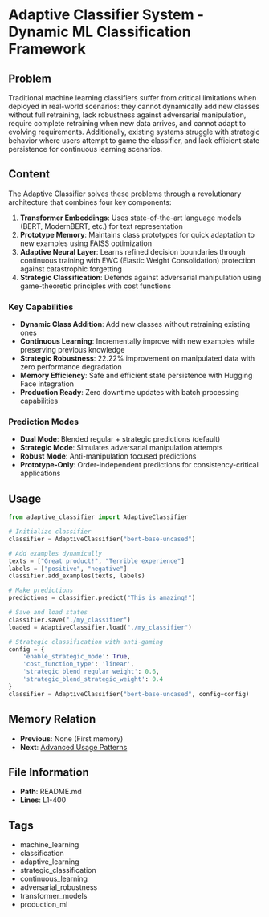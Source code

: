 # Adaptive Classifier System - Dynamic ML Classification Framework

## Problem
Traditional machine learning classifiers suffer from critical limitations when deployed in real-world scenarios: they cannot dynamically add new classes without full retraining, lack robustness against adversarial manipulation, require complete retraining when new data arrives, and cannot adapt to evolving requirements. Additionally, existing systems struggle with strategic behavior where users attempt to game the classifier, and lack efficient state persistence for continuous learning scenarios.

## Content
The Adaptive Classifier solves these problems through a revolutionary architecture that combines four key components:

1. **Transformer Embeddings**: Uses state-of-the-art language models (BERT, ModernBERT, etc.) for text representation
2. **Prototype Memory**: Maintains class prototypes for quick adaptation to new examples using FAISS optimization
3. **Adaptive Neural Layer**: Learns refined decision boundaries through continuous training with EWC (Elastic Weight Consolidation) protection against catastrophic forgetting
4. **Strategic Classification**: Defends against adversarial manipulation using game-theoretic principles with cost functions

### Key Capabilities
- **Dynamic Class Addition**: Add new classes without retraining existing ones
- **Continuous Learning**: Incrementally improve with new examples while preserving previous knowledge
- **Strategic Robustness**: 22.22% improvement on manipulated data with zero performance degradation
- **Memory Efficiency**: Safe and efficient state persistence with Hugging Face integration
- **Production Ready**: Zero downtime updates with batch processing capabilities

### Prediction Modes
- **Dual Mode**: Blended regular + strategic predictions (default)
- **Strategic Mode**: Simulates adversarial manipulation attempts
- **Robust Mode**: Anti-manipulation focused predictions
- **Prototype-Only**: Order-independent predictions for consistency-critical applications

## Usage
```python
from adaptive_classifier import AdaptiveClassifier

# Initialize classifier
classifier = AdaptiveClassifier("bert-base-uncased")

# Add examples dynamically
texts = ["Great product!", "Terrible experience"]
labels = ["positive", "negative"]
classifier.add_examples(texts, labels)

# Make predictions
predictions = classifier.predict("This is amazing!")

# Save and load states
classifier.save("./my_classifier")
loaded = AdaptiveClassifier.load("./my_classifier")

# Strategic classification with anti-gaming
config = {
    'enable_strategic_mode': True,
    'cost_function_type': 'linear',
    'strategic_blend_regular_weight': 0.6,
    'strategic_blend_strategic_weight': 0.4
}
classifier = AdaptiveClassifier("bert-base-uncased", config=config)
```

## Memory Relation
- **Previous**: None (First memory)
- **Next**: [Advanced Usage Patterns](./advanced_usage_patterns.md)

## File Information
- **Path**: README.md
- **Lines**: L1-400

## Tags
- machine_learning
- classification
- adaptive_learning
- strategic_classification
- continuous_learning
- adversarial_robustness
- transformer_models
- production_ml
